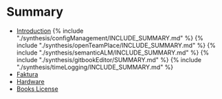 # Summary
* [Introduction](README.md)
{% include "./synthesis/configManagement/INCLUDE_SUMMARY.md" %} 
{% include "./synthesis/openTeamPlace/INCLUDE_SUMMARY.md" %} 
{% include "./synthesis/semanticALM/INCLUDE_SUMMARY.md" %}
{% include "./synthesis/gitbookEditor/SUMMARY.md" %}
{% include "./synthesis/timeLogging/INCLUDE_SUMMARY.md" %}
* [Faktura](synthesis/Faktura.md)
* [Hardware](synthesis/Hardware.md)
* [Books License](LICENSE.md)